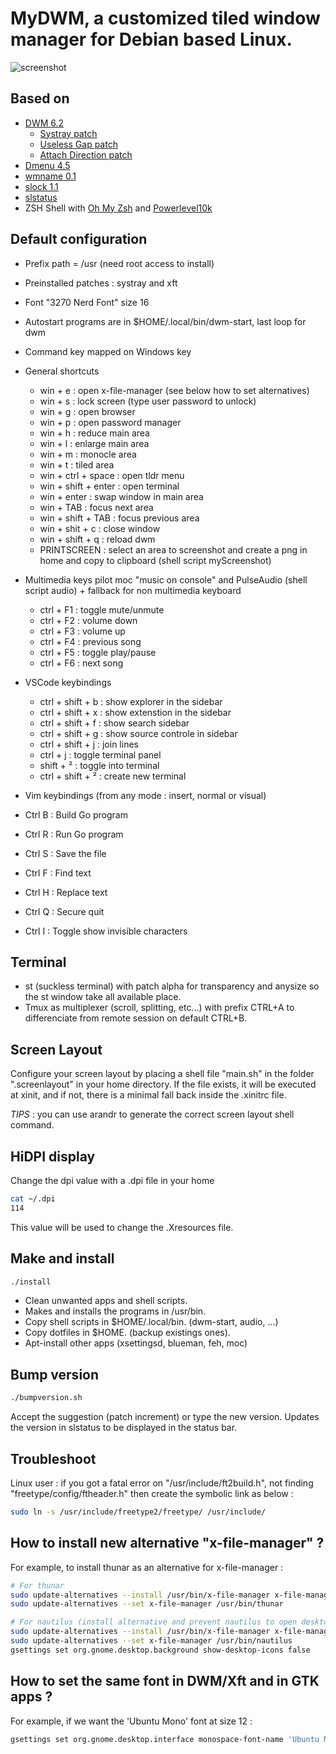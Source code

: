 # MyDWM, a customized tiled window manager for Debian based Linux.

![screenshot](assets/screenshot.png)

## Based on

* [DWM 6.2](http://dwm.suckless.org/)
  * [Systray patch](http://dwm.suckless.org/patches/systray)
  * [Useless Gap patch](https://dwm.suckless.org/patches/uselessgap/)
  * [Attach Direction patch](https://dwm.suckless.org/patches/attachdirection/)
* [Dmenu 4.5](http://tools.suckless.org/dmenu/)
* [wmname 0.1](http://tools.suckless.org/wmname)
* [slock 1.1](http://tools.suckless.org/slock/)
* [slstatus](https://github.com/drkhsh/slstatus)
* ZSH Shell with [Oh My Zsh](https://ohmyz.sh/) and [Powerlevel10k](https://github.com/romkatv/powerlevel10k)

## Default configuration

* Prefix path = /usr (need root access to install)
* Preinstalled patches : systray and xft
* Font "3270 Nerd Font" size 16
* Autostart programs are in $HOME/.local/bin/dwm-start, last loop for dwm
* Command key mapped on Windows key

* General shortcuts
  * win + e : open x-file-manager (see below how to set alternatives) 
  * win + s : lock screen (type user password to unlock)
  * win + g : open browser
  * win + p : open password manager
  * win + h : reduce main area
  * win + l : enlarge main area
  * win + m : monocle area
  * win + t : tiled area
  * win + ctrl + space  : open tldr menu
  * win + shift + enter : open terminal
  * win + enter         : swap window in main area
  * win + TAB           : focus next area
  * win + shift + TAB   : focus previous area
  * win + shit + c      : close window
  * win + shift + q     : reload dwm
  * PRINTSCREEN         : select an area to screenshot and create a png in home and copy to clipboard (shell script myScreenshot)

* Multimedia keys pilot moc "music on console" and PulseAudio (shell script audio) + fallback for non multimedia keyboard
  * ctrl + F1 : toggle mute/unmute
  * ctrl + F2 : volume down
  * ctrl + F3 : volume up
  * ctrl + F4 : previous song
  * ctrl + F5 : toggle play/pause
  * ctrl + F6 : next song

* VSCode keybindings
  * ctrl + shift + b : show explorer in the sidebar
  * ctrl + shift + x : show extenstion in the sidebar
  * ctrl + shift + f : show search sidebar
  * ctrl + shift + g : show source controle in sidebar
  * ctrl + shift + j : join lines
  * ctrl + j : toggle terminal panel
  * shift + ² : toggle into terminal
  * ctrl + shift + ² : create new terminal

* Vim keybindings (from any mode : insert, normal or visual)
* Ctrl B : Build Go program
* Ctrl R : Run Go program
* Ctrl S : Save the file
* Ctrl F : Find text
* Ctrl H : Replace text
* Ctrl Q : Secure quit
* Ctrl I : Toggle show invisible characters


## Terminal

- st (suckless terminal) with patch alpha for transparency and anysize so the st window take all available place. 
- Tmux as multiplexer (scroll, splitting, etc...) with prefix CTRL+A to differenciate from remote session on default CTRL+B.

## Screen Layout

Configure your screen layout by placing a shell file "main.sh" in the folder ".screenlayout" in your home directory.
If the file exists, it will be executed at xinit, and if not, there is a minimal fall back inside the .xinitrc file.

*TIPS* : you can use arandr to generate the correct screen layout shell command.

## HiDPI display

Change the dpi value with a .dpi file in your home

```sh
cat ~/.dpi
114
``` 

This value will be used to change the .Xresources file.

## Make and install

```sh
./install
```

* Clean unwanted apps and shell scripts.
* Makes and installs the programs in /usr/bin.
* Copy shell scripts in $HOME/.local/bin. (dwm-start, audio, ...)
* Copy dotfiles in $HOME. (backup existings ones).
* Apt-install other apps (xsettingsd, blueman, feh, moc)

## Bump version

```sh
./bumpversion.sh
```

Accept the suggestion (patch increment) or type the new version.
Updates the version in slstatus to be displayed in the status bar.

## Troubleshoot

Linux user : if you got a fatal error on "/usr/include/ft2build.h", not finding "freetype/config/ftheader.h" then create the symbolic link as below :

```sh
sudo ln -s /usr/include/freetype2/freetype/ /usr/include/
```

## How to install new alternative "x-file-manager" ?

For example, to install thunar as an alternative for x-file-manager :

```sh
# For thunar
sudo update-alternatives --install /usr/bin/x-file-manager x-file-manager /usr/bin/thunar 1000
sudo update-alternatives --set x-file-manager /usr/bin/thunar

# For nautilus (install alternative and prevent nautilus to open desktop) 
sudo update-alternatives --install /usr/bin/x-file-manager x-file-manager /usr/bin/nautilus 1000
sudo update-alternatives --set x-file-manager /usr/bin/nautilus
gsettings set org.gnome.desktop.background show-desktop-icons false
```

## How to set the same font in DWM/Xft and in GTK apps ?

For example, if we want the 'Ubuntu Mono' font at size 12 :

```sh
gsettings set org.gnome.desktop.interface monospace-font-name 'Ubuntu Mono 12'
```

